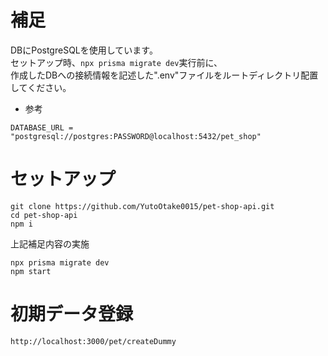 # 補足
DBにPostgreSQLを使用しています。</br>
セットアップ時、`npx prisma migrate dev`実行前に、 </br>
作成したDBへの接続情報を記述した".env"ファイルをルートディレクトリ配置してください。

 - 参考
```.env
DATABASE_URL = "postgresql://postgres:PASSWORD@localhost:5432/pet_shop"
```


# セットアップ
```
git clone https://github.com/YutoOtake0015/pet-shop-api.git
cd pet-shop-api
npm i
```

上記補足内容の実施

```
npx prisma migrate dev
npm start
```
# 初期データ登録
```
http://localhost:3000/pet/createDummy
```
